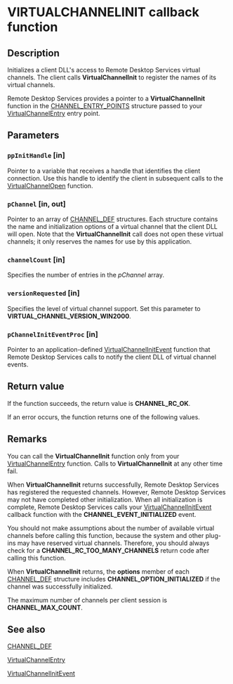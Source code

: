# VIRTUALCHANNELINIT callback function

## Description

Initializes a client DLL's access to Remote Desktop Services virtual channels. The client calls **VirtualChannelInit** to register the
names of its virtual channels.

Remote Desktop Services provides a pointer to a **VirtualChannelInit** function in the
[CHANNEL_ENTRY_POINTS](https://learn.microsoft.com/windows/desktop/api/cchannel/ns-cchannel-channel_entry_points) structure passed to
your [VirtualChannelEntry](https://learn.microsoft.com/windows/desktop/api/cchannel/nc-cchannel-virtualchannelentry) entry point.

## Parameters

### `ppInitHandle` [in]

Pointer to a variable that receives a handle that identifies the client connection. Use this handle to
identify the client in subsequent calls to the
[VirtualChannelOpen](https://learn.microsoft.com/windows/desktop/api/cchannel/nc-cchannel-virtualchannelopen) function.

### `pChannel` [in, out]

Pointer to an array of [CHANNEL_DEF](https://learn.microsoft.com/previous-versions/windows/embedded/aa513856(v=msdn.10))
structures. Each structure contains the name and initialization options of a virtual channel that the client
DLL will open. Note that the **VirtualChannelInit** call does not open these
virtual channels; it only reserves the names for use by this application.

### `channelCount` [in]

Specifies the number of entries in the *pChannel* array.

### `versionRequested` [in]

Specifies the level of virtual channel support. Set this parameter to **VIRTUAL_CHANNEL_VERSION_WIN2000**.

### `pChannelInitEventProc` [in]

Pointer to an application-defined
[VirtualChannelInitEvent](https://learn.microsoft.com/windows/desktop/api/cchannel/nc-cchannel-channel_init_event_fn) function that
Remote Desktop Services calls to notify the client DLL of virtual channel events.

## Return value

If the function succeeds, the return value is **CHANNEL_RC_OK**.

If an error occurs, the function returns one of the following values.

## Remarks

You can call the **VirtualChannelInit** function only from your
[VirtualChannelEntry](https://learn.microsoft.com/windows/desktop/api/cchannel/nc-cchannel-virtualchannelentry) function.
Calls to **VirtualChannelInit** at any other time fail.

When **VirtualChannelInit** returns successfully, Remote Desktop Services has
registered the requested channels. However, Remote Desktop Services may not have completed other initialization. When
all initialization is complete, Remote Desktop Services calls your
[VirtualChannelInitEvent](https://learn.microsoft.com/windows/desktop/api/cchannel/nc-cchannel-channel_init_event_fn)
callback function with the **CHANNEL_EVENT_INITIALIZED** event.

You should not make assumptions about the number of available virtual channels before calling this function,
because the system and other plug-ins may have reserved virtual channels. Therefore, you should always check for a
**CHANNEL_RC_TOO_MANY_CHANNELS** return code after calling this function.

When **VirtualChannelInit** returns, the **options** member of each
[CHANNEL_DEF](https://learn.microsoft.com/previous-versions/windows/embedded/aa513856(v=msdn.10)) structure includes
**CHANNEL_OPTION_INITIALIZED** if the channel was successfully initialized.

The maximum number of channels per client session is **CHANNEL_MAX_COUNT**.

## See also

[CHANNEL_DEF](https://learn.microsoft.com/previous-versions/windows/embedded/aa513856(v=msdn.10))

[VirtualChannelEntry](https://learn.microsoft.com/windows/desktop/api/cchannel/nc-cchannel-virtualchannelentry)

[VirtualChannelInitEvent](https://learn.microsoft.com/windows/desktop/api/cchannel/nc-cchannel-channel_init_event_fn)